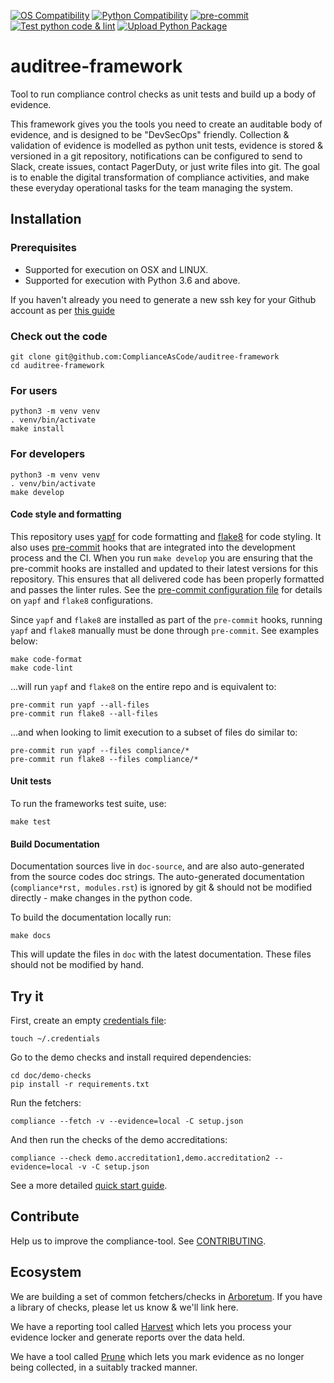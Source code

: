[![OS Compatibility][platform-badge]](#prerequisites)
[![Python Compatibility][python-badge]][python]
[![pre-commit][pre-commit-badge]][pre-commit]
[![Test python code & lint](https://github.com/ComplianceAsCode/auditree-framework/workflows/lint%20%7C%20test/badge.svg)][lint-test]
[![Upload Python Package](https://github.com/ComplianceAsCode/auditree-framework/workflows/Upload%20Python%20Package/badge.svg)][pypi-upload]

# auditree-framework

Tool to run compliance control checks as unit tests and build up a body of evidence.

This framework gives you the tools you need to create an auditable body of evidence, and is designed to be "DevSecOps" friendly. Collection & validation of evidence is modelled as python unit tests, evidence is stored & versioned in a git repository, notifications can be configured to send to Slack, create issues, contact PagerDuty, or just write files into git. The goal is to enable the digital transformation of compliance activities, and make these everyday operational tasks for the team managing the system.

## Installation

### Prerequisites

- Supported for execution on OSX and LINUX.
- Supported for execution with Python 3.6 and above.

If you haven't already you need to generate a new ssh key for your Github account as per [this guide](https://help.github.com/articles/generating-a-new-ssh-key-and-adding-it-to-the-ssh-agent/)

### Check out the code

```shell
git clone git@github.com:ComplianceAsCode/auditree-framework
cd auditree-framework
```

### For users

```shell
python3 -m venv venv
. venv/bin/activate
make install
```

### For developers

```shell
python3 -m venv venv
. venv/bin/activate
make develop
```

#### Code style and formatting

This repository uses [yapf][yapf] for code formatting and [flake8][flake8] for code styling.  It also
uses [pre-commit][pre-commit] hooks that are integrated into the development process and the CI.  When
you run `make develop` you are ensuring that the pre-commit hooks are installed and updated to their
latest versions for this repository.  This ensures that all delivered code has been properly formatted
and passes the linter rules.  See the [pre-commit configuration file][pre-commit-config] for details on
`yapf` and `flake8` configurations.

Since `yapf` and `flake8` are installed as part of the `pre-commit` hooks, running `yapf` and `flake8`
manually must be done through `pre-commit`.  See examples below:

```shell
make code-format
make code-lint
```

...will run `yapf` and `flake8` on the entire repo and is equivalent to:

```shell
pre-commit run yapf --all-files
pre-commit run flake8 --all-files
```

...and when looking to limit execution to a subset of files do similar to:

```shell
pre-commit run yapf --files compliance/*
pre-commit run flake8 --files compliance/*
```

#### Unit tests

To run the frameworks test suite, use:

```shell
make test
```

#### Build Documentation

Documentation sources live in `doc-source`, and are also auto-generated from the source codes doc strings. The auto-generated documentation (`compliance*rst, modules.rst`) is ignored by git & should not be modified directly - make changes in the python code.

To build the documentation locally run:

```shell
make docs
```

This will update the files in `doc` with the latest documentation. These files should not be modified by hand.

## Try it

First, create an empty [credentials file][]:

```shell
touch ~/.credentials
```

Go to the demo checks and install required dependencies:

```shell
cd doc/demo-checks
pip install -r requirements.txt
```

Run the fetchers:

```shell
compliance --fetch -v --evidence=local -C setup.json
```

And then run the checks of the demo accreditations:

```shell
compliance --check demo.accreditation1,demo.accreditation2 --evidence=local -v -C setup.json
```

See a more detailed [quick start guide][].

## Contribute

Help us to improve the compliance-tool. See [CONTRIBUTING][].

## Ecosystem

We are building a set of common fetchers/checks in [Arboretum](https://github.com/ComplianceAsCode/auditree-arboretum). If you have a library of checks, please let us know & we'll link here.

We have a reporting tool called [Harvest](https://github.com/ComplianceAsCode/auditree-harvest) which lets you process your evidence locker and generate reports over the data held.

We have a tool called [Prune](https://github.com/ComplianceAsCode/auditree-prune) which lets you mark evidence as no longer being collected, in a suitably tracked manner.

[CONTRIBUTING]: https://github.com/ComplianceAsCode/auditree-framework/blob/master/CONTRIBUTING.md
[credentials file]: https://github.com/ComplianceAsCode/auditree-framework/blob/master/doc/design-principles.rst#credentials
[flake8]: https://gitlab.com/pycqa/flake8
[platform-badge]: https://img.shields.io/badge/platform-osx%20|%20linux-orange.svg
[pre-commit-badge]: https://img.shields.io/badge/pre--commit-enabled-brightgreen?logo=pre-commit&logoColor=white
[pre-commit]: https://github.com/pre-commit/pre-commit
[pre-commit-config]: https://github.com/ComplianceAsCode/auditree-framework/blob/master/.pre-commit-config.yaml
[python-badge]: https://img.shields.io/badge/python-v3.6+-blue.svg
[python]: https://www.python.org/downloads/
[quick start guide]: https://github.com/ComplianceAsCode/auditree-framework/blob/master/doc/quick-start.rst
[yapf]: https://github.com/google/yapf
[lint-test]: https://github.com/ComplianceAsCode/auditree-framework/actions?query=workflow%3A%22Test+python+code+%26+lint%22
[pypi-upload]: https://github.com/ComplianceAsCode/auditree-framework/actions?query=workflow%3A%22Upload+Python+Package%22
